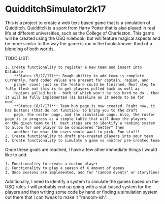# QuidditchSimulator2k17

This is a project to create a web text-based game that is a simulation of Quidditch. Quidditch is a sport from Harry Potter that is also played in real life at different universities, such as the College of Charleston. This game will be created using the USQ rulebook, but will feature magical aspects and be more similar to the way the game is run in the books/movie. Kind of a blending of both worlds. 

TODO LIST:

    1. Create functionality to register a new team and insert into Database
        **Status (5/27/17)**: Rough ability to add team is complete. Currently, hard coded values are present for captain, region, and
        player count just so the feature could be finished. Next step to fully flesh out this is to get players pulled back as well as
        regions pulled back - both of which won't be too hard to do - then it will be fully implemented (as baseline as it needs to be for         now).
        **Status (6/7/17)**: Team hub page is now created. Right now, it has buttons (that do not function) to bring you to the draft
        page, the roster page, and the simulation page. Also, the roster page is in progress as a simple table that will dump the players         on the given team to it. Next steps are to identify a ranking system to allow for one player to be considered "better" then 
        another for what the users would want to pick. Fun stuff!
    2. Create functionality to draft pre-created players into your team
    3. Create functionality to simulate a game vs another pre-created team 

Once these goals are reached, I have a few other immediate things I would like to add:
  
    1. Functionality to create a custom player 
    2. Functionality to play a season of X amount of games
    3. Once seasons are implemented, add fun "random events" or storylines
    
Additionally, I need to identify a system to simulate the games based on the USQ rules. I will probably end up going with a stat-based system for the players and then writing some code by hand or finding a simulation system out there that I can tweak to make it "random-ish". 
